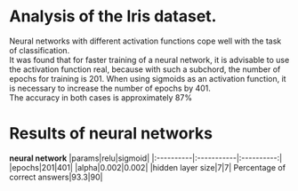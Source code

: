 # Analysis of the Iris dataset.  
Neural networks with different activation functions cope well with the task of classification.  
It was found that for faster training of a neural network, it is advisable to use the activation function real, because with such a subchord, the number of epochs for training is 201. When using sigmoids as an activation function, it is necessary to increase the number of epochs by 401.  
The accuracy in both cases is approximately 87%  

# Results of neural networks   

**neural network**
|params|relu|sigmoid|
|:----------|:-----------|:----------:|
|epochs|201|401|
|alpha|0.002|0.002|
|hidden layer size|7|7|
Percentage of correct answers|93.3|90|

